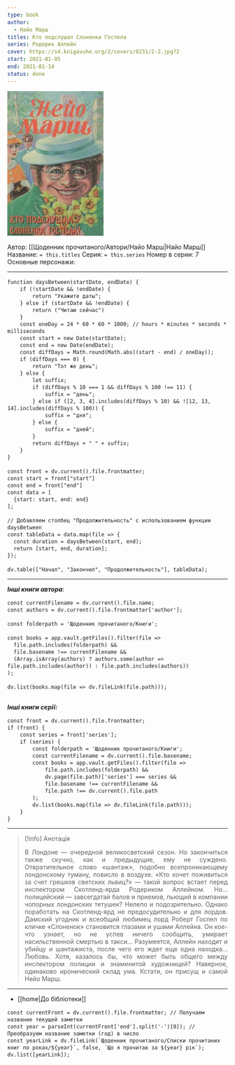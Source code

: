 ```yaml
---
type: book
author:
  - Найо Марш
titles: Кто подслушал Слоненка Госпела
series: Родерик Аллейн
cover: https://s4.knigavuhe.org/2/covers/8231/2-2.jpg?2
start: 2021-01-05
end: 2021-01-14
status: done
---
```

![cover|200](media/cover!200-30.jpg)

Автор:  [[Щоденник прочитаного/Автори/Найо Марш|Найо Марш]]
Название: `= this.titles`
Серия: `= this.series`
Номер в серии: 7
Основные персонажи:

---
```dataviewjs
function daysBetween(startDate, endDate) {
	if (!startDate && !endDate) { 
		return "Укажите даты"; 
	} else if (startDate && !endDate) {
		return ("Читаю сейчас")
	}
	const oneDay = 24 * 60 * 60 * 1000; // hours * minutes * seconds * milliseconds
	const start = new Date(startDate);
	const end = new Date(endDate);
	const diffDays = Math.round(Math.abs((start - end) / oneDay));
	if (diffDays === 0) {
		return "Тот же день";   
	} else {
		let suffix;     
	    if (diffDays % 10 === 1 && diffDays % 100 !== 11) {
		    suffix = "день";     
	    } else if ([2, 3, 4].includes(diffDays % 10) && ![12, 13, 14].includes(diffDays % 100)) {
			suffix = "дня";     
		} else {       
			suffix = "дней";     
		}          
		return diffDays + " " + suffix;   
	} 
}  

const front = dv.current().file.frontmatter;
const start = front["start"]
const end = front["end"]
const data = [
  {start: start, end: end}
];

// Добавляем столбец "Продолжительность" с использованием функции daysBetween
const tableData = data.map(file => {
  const duration = daysBetween(start, end);
  return [start, end, duration];
});

dv.table(["Начал", "Закончил", "Продолжительность"], tableData);
```
---

***Інші книги автора***:
```dataviewjs
const currentFilename = dv.current().file.name;
const authors = dv.current().file.frontmatter['author'];

const folderpath = 'Щоденник прочитаного/Книги';

const books = app.vault.getFiles().filter(file =>
  file.path.includes(folderpath) &&
  file.basename !== currentFilename &&
  (Array.isArray(authors) ? authors.some(author => file.path.includes(author)) : file.path.includes(authors))
);

dv.list(books.map(file => dv.fileLink(file.path)));


```
***Інші книги серії:***
```dataviewjs
const front = dv.current().file.frontmatter;
if (front) {
	const series = front['series'];
	if (series) {
		const folderpath = 'Щоденник прочитаного/Книги';
		const currentFilename = dv.current().file.basename;
		const books = app.vault.getFiles().filter(file =>  
			file.path.includes(folderpath) && 
			dv.page(file.path)['series'] === series && 
			file.basename !== currentFilename &&
			file.path !== dv.current().file.path 
		);
		dv.list(books.map(file => dv.fileLink(file.path)));
	}
}

```

---
>[!info] Анотація
><p align="justify">В Лондоне — очередной великосветский сезон. Но закончиться также скучно, как и предыдущие, ему не суждено. Отвратительное слово «шантаж», подобно всепроникающему лондонскому туману, повисло в воздухе. «Кто хочет поживиться за счет грешков светских львиц?» — такой вопрос встает перед инспектором Скотленд-ярда Родериком Аллейном. Но… полицейский — завсегдатай балов и приемов, пьющий в компании чопорных лондонских тетушек? Нелепо и подозрительно. Однако поработать на Скотленд-ярд не предосудительно и для лордов. Дамский угодник и всеобщий любимец лорд Роберт Госпел по кличке «Слоненок» становится глазами и ушами Аллейна. Он кое-что узнает, но не успев ничего сообщить, умирает насильственной смертью в такси… Разумеется, Аллейн находит и убийцу и шантажиста, после чего его ждет еще одна находка… Любовь. Хотя, казалось бы, что может быть общего между инспектором полиции и знаменитой художницей? Наверное, одинаково иронический склад ума. Кстати, он присущ и самой Нейо Марш.</p>

---
- [[home|До бібліотеки]]
```dataviewjs
const currentFront = dv.current().file.frontmatter; // Получаем название текущей заметки
const year = parseInt(currentFront['end'].split('-')[0]); // Преобразуем название заметки (год) в число
const yearLink = dv.fileLink(`Щоденник прочитаного/Списки прочитаних книг по роках/${year}`, false, `Що я прочитав за ${year} рік`);
dv.list([yearLink]);
```